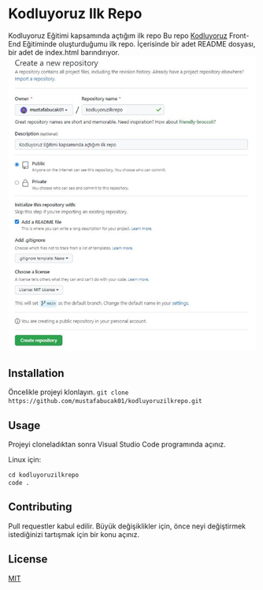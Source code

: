 # Kodluyoruz Ilk Repo

Kodluyoruz Eğitimi kapsamında açtığım ilk repo
Bu repo [Kodluyoruz](https://www.kodluyoruz.org/) Front-End Eğitiminde oluşturduğumu ilk repo. İçerisinde bir adet README dosyası, bir adet de index.html barındırıyor.
![Create a new repository](https://github.com/mustafabucak01/PatikaDevProjects/blob/main/Git/kodluyoruzilkrepo/create_repo.jpg?raw=true)

## Installation

Öncelikle projeyi klonlayın.
`git clone https://github.com/mustafabucak01/kodluyoruzilkrepo.git`

## Usage

Projeyi cloneladıktan sonra Visual Studio Code programında açınız.

Linux için:

```
cd kodluyoruzilkrepo
code .
```

## Contributing

Pull requestler kabul edilir. Büyük değişiklikler için, önce neyi değiştirmek istediğinizi tartışmak için bir konu açınız.

## License

[MIT](https://choosealicense.com/licenses/mit/)
